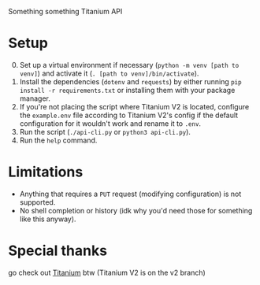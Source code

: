 Something something Titanium API

# Setup
0. Set up a virtual environment if necessary (`python -m venv [path to venv]`) and activate it (`. [path to venv]/bin/activate`).
1. Install the dependencies (`dotenv` and `requests`) by either running `pip install -r requirements.txt` or installing them with your package manager.
2. If you're not placing the script where Titanium V2 is located, configure the `example.env` file according to Titanium V2's config if the default configuration for it wouldn't work and rename it to `.env`.
3. Run the script (`./api-cli.py` or `python3 api-cli.py`).
4. Run the `help` command.

# Limitations
- Anything that requires a `PUT` request (modifying configuration) is not supported.
- No shell completion or history (idk why you'd need those for something like this anyway).

# Special thanks
go check out [Titanium](https://github.com/RestartB/titanium) btw (Titanium V2 is on the v2 branch)
